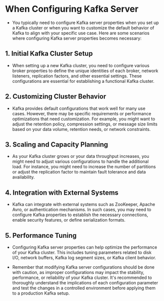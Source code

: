 # When Configuring Kafka Server

- You typically need to configure Kafka server properties when you set up a Kafka cluster or when you want to customize the default behavior of Kafka to align with your specific use case. Here are some scenarios where configuring Kafka server properties becomes necessary:

## 1. Initial Kafka Cluster Setup

- When setting up a new Kafka cluster, you need to configure various broker properties to define the unique identities of each broker, network listeners, replication factors, and other essential settings. These configurations are essential for establishing a functional Kafka cluster.

## 2. Customizing Cluster Behavior

- Kafka provides default configurations that work well for many use cases. However, there may be specific requirements or performance optimizations that need customization. For example, you might want to adjust the retention policy, compression settings, or message size limits based on your data volume, retention needs, or network constraints.

## 3. Scaling and Capacity Planning

- As your Kafka cluster grows or your data throughput increases, you might need to adjust various configurations to handle the additional load. For instance, you might need to increase the number of partitions or adjust the replication factor to maintain fault tolerance and data availability.

## 4. Integration with External Systems

- Kafka can integrate with external systems such as ZooKeeper, Apache Avro, or authentication mechanisms. In such cases, you may need to configure Kafka properties to establish the necessary connections, enable security features, or define serialization formats.

## 5. Performance Tuning

- Configuring Kafka server properties can help optimize the performance of your Kafka cluster. This includes tuning parameters related to disk I/O, network buffers, Kafka log segment sizes, or Kafka client behavior.

- Remember that modifying Kafka server configurations should be done with caution, as improper configurations may impact the stability, performance, or reliability of your Kafka cluster. It's recommended to thoroughly understand the implications of each configuration parameter and test the changes in a controlled environment before applying them to a production Kafka setup.
